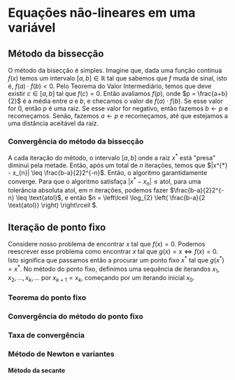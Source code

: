 # Equações não-lineares em uma variável

## Método da bissecção

O método da bisecção é simples. Imagine que, dada uma função contínua $f(x)$ temos um intervalo $[a, b] \in \mathbb{R}$ tal que sabemos que $f$ muda de sinal, isto é, $f(a)\cdot f(b) < 0$. Pelo Teorema do Valor Intermediário, temos que deve existir $c \in [a, b]$ tal que $f(c) = 0$. Então avaliamos $f(p)$, onde $p = \frac{a+b}{2}$ é a média entre $a$ e $b$, e checamos o valor de $f(a) \cdot f(b)$. Se esse valor for $0$, então $p$ é uma raiz. Se esse valor for negativo, então fazemos $b \leftarrow p$ e recomeçamos. Senão, fazemos $a \leftarrow p$ e recomeçamos, até que estejamos a uma distância aceitável da raiz.

### Convergência do método da bissecção

A cada iteração do método, o intervalo $[a,b]$ onde a raiz $x^{*}$ está "presa" diminui pela metade. Então, após um total de $n$ iterações, temos que $|x^{*} - x_{n}| \leq \frac{b-a}{2}2^{-n}$. Então, o algoritmo garantidamente converge. Para que o algoritmo satisfaça $|x^{*} - x_{n}| \leq \text{atol}$, para uma tolerância absoluta $\text{atol}$, em $n$ iterações, podemos fazer $\frac{b-a}{2}2^{-n} \leq \text{atol}$, e então $n = \left\lceil \log_{2} \left( \frac{b-a}{2 \text{atol}} \right) \right\rceil $.

## Iteração de ponto fixo

Considere nosso problema de encontrar $x$ tal que $f(x) = 0$. Podemos reescrever esse problema como encontrar $x$ tal que $g(x) = x \iff f(x) = 0$. Isto significa que passamos então a procurar um ponto fixo $x^{*}$ tal que $g(x^{*}) = x^{*}$. No método do ponto fixo, definimos uma sequência de iterandos $x_{1}, x_{2}, \dots, x_{k}, \dots$ por $x_{k+1} = x_{k}$, começando por um iterando inicial $x_{0}$.

### Teorema do ponto fixo

### Convergência do método do ponto fixo

### Taxa de convergência

### Método de Newton e variantes

#### Método da secante
